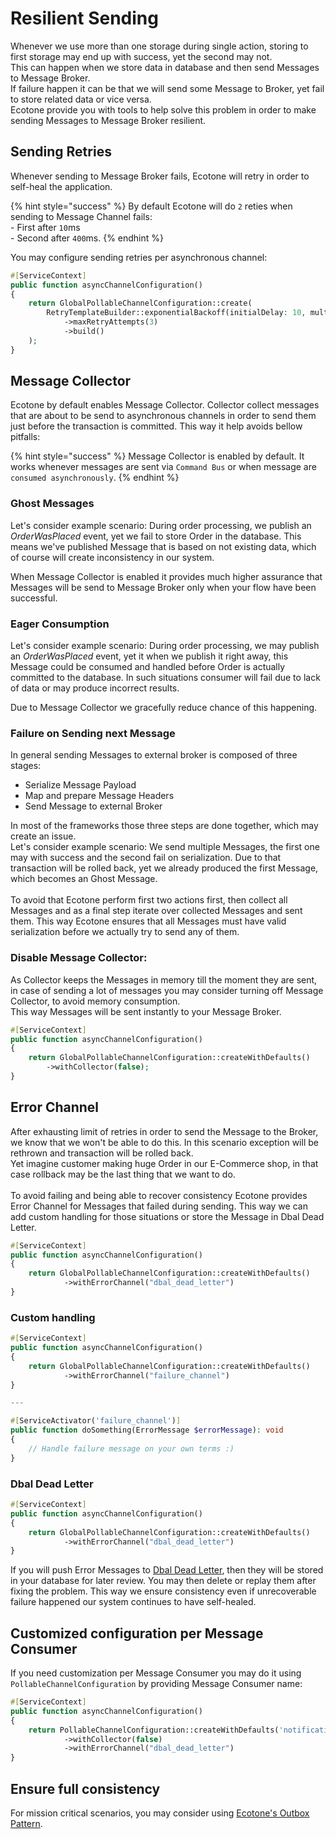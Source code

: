 # Resilient Sending

Whenever we use more than one storage during single action, storing to first storage may end up with success, yet the second may not.\
This can happen when we store data in database and then send Messages to Message Broker.\
If failure happen it can be that we will send some Message to Broker, yet fail to store related data or vice versa. \
Ecotone provide you with tools to help solve this problem in order to make sending Messages to Message Broker resilient.

## Sending Retries

Whenever sending to Message Broker fails, Ecotone will retry in order to self-heal the application.

{% hint style="success" %}
By default Ecotone will do `2` reties when sending to Message Channel fails: \
\- First after `10`ms \
\- Second after `400`ms.
{% endhint %}

You may configure sending retries per asynchronous channel:

```php
#[ServiceContext]
public function asyncChannelConfiguration()
{
    return GlobalPollableChannelConfiguration::create(
        RetryTemplateBuilder::exponentialBackoff(initialDelay: 10, multiplier: 2)
            ->maxRetryAttempts(3)
            ->build()
    );
}
```

## Message Collector

Ecotone by default enables Message Collector. Collector collect messages that are about to be send to asynchronous channels in order to send them just before the transaction is committed. This way it help avoids bellow pitfalls:

{% hint style="success" %}
Message Collector is enabled by default. It works whenever messages are sent via `Command Bus` or when message are `consumed asynchronously`.
{% endhint %}

### Ghost Messages

Let's consider example scenario: During order processing, we publish an _OrderWasPlaced_ event, yet we fail to store Order in the database. This means we've published Message that is based on not existing data, which of course will create inconsistency in our system.

When Message Collector is enabled it provides much higher assurance that Messages will be send to Message Broker only when your flow have been successful.&#x20;

### Eager Consumption

Let's consider example scenario: During order processing, we may publish an _OrderWasPlaced_ event, yet it when we publish it right away, this Message could be consumed and handled before Order is actually committed to the database. In such situations consumer will fail due to lack of data or may produce incorrect results.&#x20;

Due to Message Collector we gracefully reduce chance of this happening.&#x20;

### Failure on Sending next Message

In general sending Messages to external broker is composed of three stages:

* Serialize Message Payload
* Map and prepare Message Headers
* Send Message to external Broker

In most of the frameworks those three steps are done together, which may create an issue.\
Let's consider example scenario: We send multiple Messages, the first one may with success and the second fail on serialization. Due to that transaction will be rolled back, yet we already produced the first Message, which becomes an Ghost Message.\
&#x20;\
To avoid that Ecotone perform first two actions first, then collect all Messages and as a final step iterate over collected Messages and sent them. This way Ecotone ensures that all Messages must have valid serialization before we actually try to send any of them.

### Disable Message Collector:

As Collector keeps the Messages in memory till the moment they are sent, in case of sending a lot of messages you may consider turning off Message Collector, to avoid memory consumption. \
This way Messages will be sent instantly to your Message Broker.

```php
#[ServiceContext]
public function asyncChannelConfiguration()
{
    return GlobalPollableChannelConfiguration::createWithDefaults()
        ->withCollector(false);
}
```

## Error Channel

After exhausting limit of retries in order to send the Message to the Broker, we know that we won't be able to do this. In this scenario exception will be rethrown and transaction will be rolled back.\
Yet imagine customer making huge Order in our E-Commerce shop, in that case rollback may be the last thing that we want to do. \
\
To avoid failing and being able to recover consistency Ecotone provides Error Channel for Messages that failed during sending. This way we can add custom handling for those situations or store the Message in Dbal Dead Letter.

```php
#[ServiceContext]
public function asyncChannelConfiguration()
{
    return GlobalPollableChannelConfiguration::createWithDefaults()
            ->withErrorChannel("dbal_dead_letter")
}
```

### Custom handling

```php
#[ServiceContext]
public function asyncChannelConfiguration()
{
    return GlobalPollableChannelConfiguration::createWithDefaults()
            ->withErrorChannel("failure_channel")
}

---

#[ServiceActivator('failure_channel')]
public function doSomething(ErrorMessage $errorMessage): void
{
    // Handle failure message on your own terms :)
}
```

### Dbal Dead Letter

```php
#[ServiceContext]
public function asyncChannelConfiguration()
{
    return GlobalPollableChannelConfiguration::createWithDefaults()
            ->withErrorChannel("dbal_dead_letter")
}
```

If you will push Error Messages to [Dbal Dead Letter](error-channel-and-dead-letter.md#dbal-dead-letter), then they will be stored in your database for later review. You may then delete or replay them after fixing the problem. This way we ensure consistency even if unrecoverable failure happened our system continues to have self-healed.

## Customized configuration per Message Consumer

If you need customization per Message Consumer you may do it using `PollableChannelConfiguration` by providing Message Consumer name:

```php
#[ServiceContext]
public function asyncChannelConfiguration()
{
    return PollableChannelConfiguration::createWithDefaults('notifications')
            ->withCollector(false)
            ->withErrorChannel("dbal_dead_letter")
}
```

## Ensure full consistency

For mission critical scenarios, you may consider using [Ecotone's Outbox Pattern](outbox-pattern.md).
